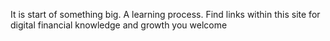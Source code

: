 It is start of something big. A learning process. Find links within this site for digital financial knowledge and growth you welcome 
